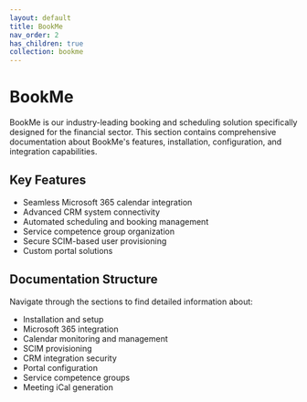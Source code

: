 ```yaml
---
layout: default
title: BookMe
nav_order: 2
has_children: true
collection: bookme
---
```


# BookMe

BookMe is our industry-leading booking and scheduling solution specifically designed for the financial sector. This section contains comprehensive documentation about BookMe's features, installation, configuration, and integration capabilities.

## Key Features

- Seamless Microsoft 365 calendar integration
- Advanced CRM system connectivity
- Automated scheduling and booking management
- Service competence group organization
- Secure SCIM-based user provisioning
- Custom portal solutions

## Documentation Structure

Navigate through the sections to find detailed information about:

- Installation and setup
- Microsoft 365 integration
- Calendar monitoring and management
- SCIM provisioning
- CRM integration security
- Portal configuration
- Service competence groups
- Meeting iCal generation
